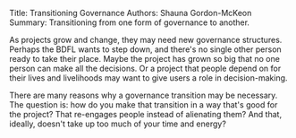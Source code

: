 Title: Transitioning Governance
Authors: Shauna Gordon-McKeon
Summary: Transitioning from one form of governance to another.

As projects grow and change, they may need new governance structures. Perhaps the BDFL wants to step down, and there's no single other person ready to take their place. Maybe the project has grown so big that no one person can make all the decisions. Or a project that people depend on for their lives and livelihoods may want to give users a role in decision-making.

There are many reasons why a governance transition may be necessary. The question is: how do you make that transition in a way that's good for the project? That re-engages people instead of alienating them? And that, ideally, doesn't take up too much of your time and energy?

